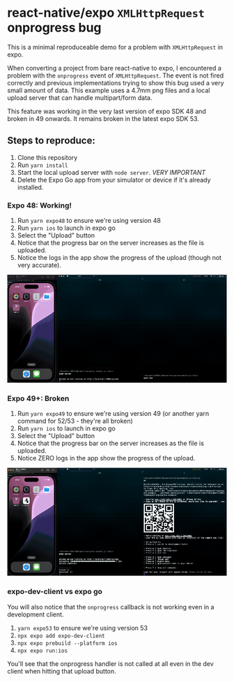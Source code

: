 # react-native/expo `XMLHttpRequest` onprogress bug

This is a minimal reproduceable demo for a problem with `XMLHttpRequest` in expo.

When converting a project from bare react-native to expo, I encountered a problem with the `onprogress` event of `XMLHttpRequest`. The event is not fired correctly and previous implementations trying to show this bug used a very small amount of data. This example uses a 4.7mm png files and a local upload server that can handle multipart/form data.

This feature was working in the very last version of expo SDK 48 and broken in 49 onwards. It remains broken in the latest expo SDK 53.

## Steps to reproduce:

1. Clone this repository
2. Run `yarn install`
3. Start the local upload server with `node server`. *VERY IMPORTANT*
4. Delete the Expo Go app from your simulator or device if it's already installed.

### Expo 48: Working!

1. Run `yarn expo48` to ensure we're using version 48
2. Run `yarn ios` to launch in expo go
3. Select the "Upload" button
4. Notice that the progress bar on the server increases as the file is uploaded.
5. Notice the logs in the app show the progress of the upload (though not very accurate).

[![expo48](README_expo48.gif)](README_expo48.gif)

### Expo 49+: Broken

1. Run `yarn expo49` to ensure we're using version 49 (or another yarn command for 52/53 - they're all broken)
2. Run `yarn ios` to launch in expo go
3. Select the "Upload" button
4. Notice that the progress bar on the server increases as the file is uploaded.
5. Notice ZERO logs in the app show the progress of the upload.

[![expo49](README_expo49.gif)](README_expo49.gif)

### expo-dev-client vs expo go

You will also notice that the `onprogress` callback is not working even in a development client.

1. `yarn expo53` to ensure we're using version 53
2. `npx expo add expo-dev-client`
3. `npx expo prebuild --platform ios`
4. `npx expo run:ios`

You'll see that the onprogress handler is not called at all even in the dev client when hitting that upload button.
